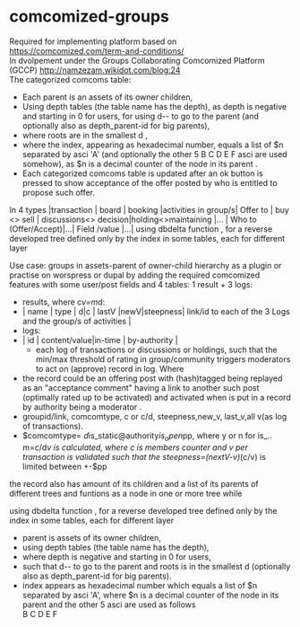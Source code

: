 # comcomized-groups 
Required for implementing platform based on https://comcomized.com/term-and-conditions/   
In dvolpement under the Groups Collaborating Comcomized Platform (GCCP)  http://namzezam.wikidot.com/blog:24  
The categorized comcoms table:
*    Each parent is an assets of its owner children,
*    Using depth tables (the table name has the depth), as depth is negative and starting in 0 for users, for using d-- to go to the parent (and optionally also as depth_parent-id for big parents), 
 *    where roots are in the smallest d ,
 *    where  the index, appearing as hexadecimal number, equals a list of $n separated by asci 'A' (and optionally the other 5 B C D E F asci are used somehow), as $n is a decimal counter of the node in its parent .
*	Each categorized comcoms table is updated after an ok button is pressed to show acceptance of the offer posted by who is entitled to propose such offer.

In  4 types	|transaction	|         board	   	  |		booking	    |activities in group/s|
Offer to 		|	buy	<>	sell	|	discussions<> decision|holding<>maintaining |...			 |
Who to (Offer/Accept)|...|
Field /value	|...|
using dbdelta function , for a reverse developed tree defined only by the index in some tables, each for different layer

Use case: groups in assets-parent of owner-child hierarchy 
as a plugin or practise on worspress or dupal
by adding the required comcomized features with some user/post fields and 4 tables: 1 result + 3 logs:
* results, where c*v=m*d:  
 * | name  | type | d|c | lastV |newV|steepness| link/id to each of the 3 Logs and the group/s of activities |
* logs:
 * | id | content/value|in-time | by-authority |
   * each log of transactions or discussions or holdings,
    such that the min/max threshold of rating in group/community triggers moderators to act on (approve) record in log. 
Where 
* the record could be an offering post with (hash)tagged being replayed as an "acceptance comment"  having a link to another such post (optimally rated up to be activated) and activated when is put in a record by authority being a moderator .
* groupid/link, comcomtype, c or c/d, steepness,new_v, last_v,all v(as log of transactions).
* $comcomtype= $d$is_static@authority$is_open$pp, where y or n for is_..
 m=c/d*v is calculated, where c is members counter and v per transaction is validated such that the steepness=(nextV-v)*(c/v) is limited between +-$pp

 the  record also has amount of its children and a list of its parents of different trees 
and funtions as a node in one or more tree while

using dbdelta function , for a reverse developed tree defined only by the index in some tables, each for different layer
 * parent is assets of its owner children, 
 * using depth tables (the table name has the depth), 
  * where depth is negative and starting in 0 for users, 
  * such that d-- to go to the parent and roots is in the smallest d  (optionally also as depth_parent-id for big parents).
* index appears as hexadecimal number which equals a list of $n separated by asci 'A', where $n is a decimal counter of the node in its parent and the other 5 asci are used as follows  
    B
    C
    D
    E
    F 




